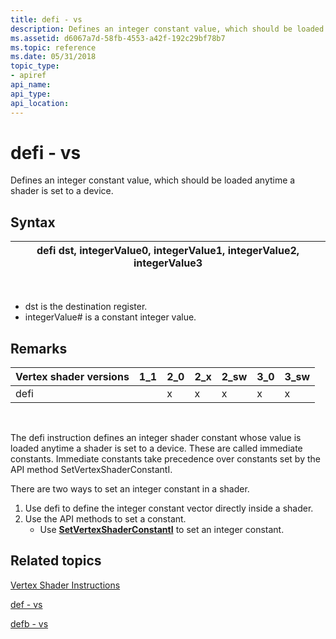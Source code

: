 ```yaml
---
title: defi - vs
description: Defines an integer constant value, which should be loaded anytime a shader is set to a device.
ms.assetid: d6067a7d-58fb-4553-a42f-192c29bf78b7
ms.topic: reference
ms.date: 05/31/2018
topic_type: 
- apiref
api_name: 
api_type: 
api_location: 
---
```


# defi - vs

Defines an integer constant value, which should be loaded anytime a shader is set to a device.

## Syntax



| defi dst, integerValue0, integerValue1, integerValue2, integerValue3 |
|----------------------------------------------------------------------|



 

-   dst is the destination register.
-   integerValue\# is a constant integer value.

## Remarks



| Vertex shader versions | 1\_1 | 2\_0 | 2\_x | 2\_sw | 3\_0 | 3\_sw |
|------------------------|------|------|------|-------|------|-------|
| defi                   |      | x    | x    | x     | x    | x     |



 

The defi instruction defines an integer shader constant whose value is loaded anytime a shader is set to a device. These are called immediate constants. Immediate constants take precedence over constants set by the API method SetVertexShaderConstantI.

There are two ways to set an integer constant in a shader.

1.  Use defi to define the integer constant vector directly inside a shader.
2.  Use the API methods to set a constant.
    -   Use [**SetVertexShaderConstantI**](https://docs.microsoft.com/windows/desktop/api/d3d9helper/nf-d3d9helper-idirect3ddevice9-setvertexshaderconstanti) to set an integer constant.

## Related topics

<dl> <dt>

[Vertex Shader Instructions](dx9-graphics-reference-asm-vs-instructions.md)
</dt> <dt>

[def - vs](def---vs.md)
</dt> <dt>

[defb - vs](defb---vs.md)
</dt> </dl>

 

 




